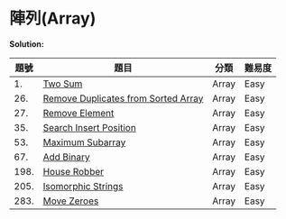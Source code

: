 # 陣列(Array)

**Solution:**


| 題號 | 題目 | 分類 | 難易度 |
|-----|------|-----|-------|
|1.|[Two Sum](/Array/1-Two-Sum.md)|Array|Easy|
|26.|[Remove Duplicates from Sorted Array](/Array/26-Remove-Duplicates-from-Sorted-Array.md)|Array|Easy|
|27.|[Remove Element](/Array/27-Remove-Element.md)|Array|Easy|
|35.|[Search Insert Position ](/Array/35-Search-Insert-Position.md)|Array|Easy|
|53.|[Maximum Subarray](/Array/53-Maximum-Subarray.md)|Array|Easy|
|67.|[Add Binary](/Array/67-Add-Binary.md)|Array|Easy|
|198.|[House Robber](/Array/198-House-Robber.md)|Array|Easy|
|205.|[Isomorphic Strings](/Array/205-Isomorphic-Strings.md)|Array|Easy|
|283.|[Move Zeroes](/Array/283-Move-Zeroes.md)|Array|Easy|